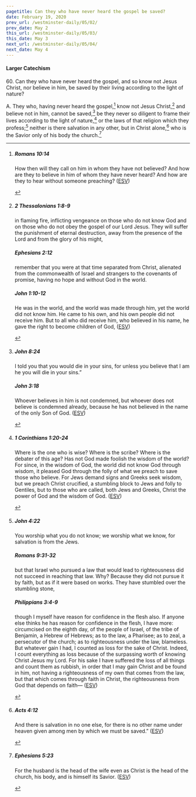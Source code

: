 ```yaml
---
pagetitle: Can they who have never heard the gospel be saved?
date: February 19, 2020
prev_url: /westminster-daily/05/02/
prev_date: May 2
this_url: /westminster-daily/05/03/
this_date: May 3
next_url: /westminster-daily/05/04/
next_date: May 4
---
```


#### Larger Catechism

60\. Can they who have never heard the gospel, and so know not Jesus Christ, nor believe in him, be saved by their living according to the light of nature?

A. They who, having never heard the gospel,[^fnref:wlc1] know not Jesus Christ,[^fnref:wlc2] and believe not in him, cannot be saved,[^fnref:wlc3] be they never so diligent to frame their lives according to the light of nature,[^fnref:wlc4] or the laws of that religion which they profess;[^fnref:wlc5] neither is there salvation in any other, but in Christ alone,[^fnref:wlc6] who is the Savior only of his body the church.[^fnref:wlc7]


[^fnref:wlc1]: <div class="esv"><h5>Romans 10:14</h5> <div class="esv-text"><p id="p45010014.01-1">How then will they call on him in whom they have not believed? And how are they to believe in him of whom they have never heard? And how are they to hear without someone preaching?  (<a href="http://www.esv.org" class="copyright">ESV</a>)</p> </div> </div>

[^fnref:wlc2]: <div class="esv"><h5>2 Thessalonians 1:8-9</h5> <div class="esv-text"><p id="p53001008.01-1">in flaming fire, inflicting vengeance on those who do not know God and on those who do not obey the gospel of our Lord Jesus. They will suffer the punishment of eternal destruction, away from the presence of the Lord and from the glory of his might,</p> </div><h5>Ephesians 2:12</h5> <div class="esv-text"><p id="p49002012.01-2">remember that you were at that time separated from Christ, alienated from the commonwealth of Israel and strangers to the covenants of promise, having no hope and without God in the world.</p> </div><h5>John 1:10-12</h5> <div class="esv-text"><p id="p43001010.01-3">He was in the world, and the world was made through him, yet the world did not know him. He came to his own, and his own people did not receive him. But to all who did receive him, who believed in his name, he gave the right to become children of God,  (<a href="http://www.esv.org" class="copyright">ESV</a>)</p> </div> </div>

[^fnref:wlc3]: <div class="esv"><h5>John 8:24</h5> <div class="esv-text"><p id="p43008024.01-1"><span class="woc">I told you that you would die in your sins, for unless you believe that I am he you will die in your sins.&#8221;</span></p> </div><h5>John 3:18</h5> <div class="esv-text"><p id="p43003018.01-2"><span class="woc">Whoever believes in him is not condemned, but whoever does not believe is condemned already, because he has not believed in the name of the only Son of God.</span>  (<a href="http://www.esv.org" class="copyright">ESV</a>)</p> </div> </div>

[^fnref:wlc4]: <div class="esv"><h5>1 Corinthians 1:20-24</h5> <div class="esv-text"><p class="same-paragraph" id="p46001020.01-1">Where is the one who is wise? Where is the scribe? Where is the debater of this age? Has not God made foolish the wisdom of the world? For since, in the wisdom of God, the world did not know God through wisdom, it pleased God through the folly of what we preach to save those who believe. For Jews demand signs and Greeks seek wisdom, but we preach Christ crucified, a stumbling block to Jews and folly to Gentiles, but to those who are called, both Jews and Greeks, Christ the power of God and the wisdom of God.  (<a href="http://www.esv.org" class="copyright">ESV</a>)</p> </div> </div>

[^fnref:wlc5]: <div class="esv"><h5>John 4:22</h5> <div class="esv-text"><p id="p43004022.01-1"><span class="woc">You worship what you do not know; we worship what we know, for salvation is from the Jews.</span></p> </div><h5>Romans 9:31-32</h5> <div class="esv-text"><p id="p45009031.01-2">but that Israel who pursued a law that would lead to righteousness did not succeed in reaching that law. Why? Because they did not pursue it by faith, but as if it were based on works. They have stumbled over the stumbling stone,</p> </div><h5>Philippians 3:4-9</h5> <div class="esv-text"><p id="p50003004.01-3">though I myself have reason for confidence in the flesh also. If anyone else thinks he has reason for confidence in the flesh, I have more: circumcised on the eighth day, of the people of Israel, of the tribe of Benjamin, a Hebrew of Hebrews; as to the law, a Pharisee; as to zeal, a persecutor of the church; as to righteousness under the law, blameless. But whatever gain I had, I counted as loss for the sake of Christ. Indeed, I count everything as loss because of the surpassing worth of knowing Christ Jesus my Lord. For his sake I have suffered the loss of all things and count them as rubbish, in order that I may gain Christ and be found in him, not having a righteousness of my own that comes from the law, but that which comes through faith in Christ, the righteousness from God that depends on faith&#8212;  (<a href="http://www.esv.org" class="copyright">ESV</a>)</p> </div> </div>

[^fnref:wlc6]: <div class="esv"><h5>Acts 4:12</h5> <div class="esv-text"><p id="p44004012.01-1">And there is salvation in no one else, for there is no other name under heaven given among men by which we must be saved.&#8221;  (<a href="http://www.esv.org" class="copyright">ESV</a>)</p> </div> </div>

[^fnref:wlc7]: <div class="esv"><h5>Ephesians 5:23</h5> <div class="esv-text"><p id="p49005023.01-1">For the husband is the head of the wife even as Christ is the head of the church, his body, and is himself its Savior.  (<a href="http://www.esv.org" class="copyright">ESV</a>)</p> </div> </div>

